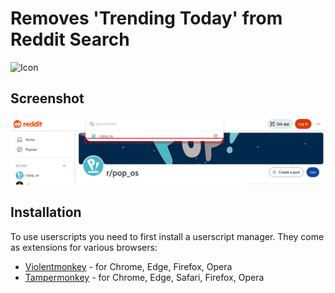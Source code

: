 # Removes 'Trending Today' from Reddit Search

![Icon](https://www.google.com/s2/favicons?sz=64&domain=reddit.com)

## Screenshot

![Screenshot](https://raw.githubusercontent.com/ThsUsr/remove-trending-today-from-reddit-search/main/screenshot.png)

## Installation

To use userscripts you need to first install a userscript manager. They come as extensions for various browsers:

- [Violentmonkey](https://violentmonkey.github.io/) - for Chrome, Edge, Firefox, Opera
- [Tampermonkey](https://tampermonkey.net/) - for Chrome, Edge, Safari, Firefox, Opera
